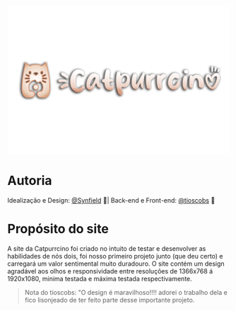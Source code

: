 ![](https://github.com/ImSynfield/Catpurrcino/blob/main/images/logo.png)
# Autoria

Idealização e Design: [@Synfield](https://github.com/ImSynfield "@Synfield") 🌻|
Back-end e Front-end: [@tioscobs](https://github.com/tioscobs "@tioscobs") 🦭

# Propósito do site

A site da Catpurrcino foi criado no intuito de testar e desenvolver as habilidades de nós dois, foi nosso primeiro projeto junto (que deu certo) e carregará um valor sentimental muito duradouro.  O site contém um design agradável aos olhos e responsividade entre resoluções de 1366x768 á 1920x1080, minima testada e máxima testada respectivamente.

>Nota do tioscobs: "O design é maravilhoso!!!! adorei o trabalho dela e fico lisonjeado de ter feito parte desse importante projeto.
